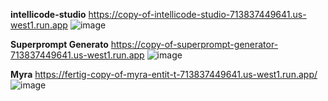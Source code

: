 
**intellicode-studio**
https://copy-of-intellicode-studio-713837449641.us-west1.run.app
![image](https://github.com/user-attachments/assets/ea8a4b1f-72fc-49d4-852e-e053bb95c23b)



**Superprompt Generato**
https://copy-of-superprompt-generator-713837449641.us-west1.run.app
![image](https://github.com/user-attachments/assets/e1c0c643-86e6-43f3-aeb8-829dd3b8fb11)



**Myra**
https://fertig-copy-of-myra-entit-t-713837449641.us-west1.run.app/
![image](https://github.com/user-attachments/assets/f2ce3955-7e4b-4cfa-aea1-a66713e80c9f)

